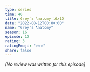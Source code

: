 ```yaml
---
type: series
time: 40
title: Grey's Anatomy 16x15
date: "2022-08-12T00:00:00"
name: "Grey's Anatomy"
season: 16
episode: 15
rating: 3
ratingEmoji: "⭐️⭐️⭐️"
share: false
---
```


*[No review was written for this episode]*